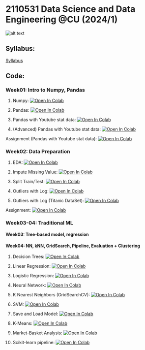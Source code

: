 # 2110531 Data Science and Data Engineering @CU (2024/1)

![alt text](https://github.com/pvateekul/2110531_DSDE_2024s1/blob/main/image/meme.jpeg?raw=true)

## Syllabus:

[Syllabus](slide/DataScience_Syllabus_2024s1_v2.pdf)

## Code:

### Week01: Intro to Numpy, Pandas

1. Numpy: [![Open In Colab](https://github.com/pvateekul/2110531_DSDE_2024s1/blob/main/image/colab-badge.svg?raw=true)](https://colab.research.google.com/github/pvateekul/2110531_DSDE_2024s1/blob/main/code/Week01_Intro_Pandas/1_Numpy.ipynb)

2. Pandas: [![Open In Colab](https://github.com/pvateekul/2110531_DSDE_2024s1/blob/main/image/colab-badge.svg?raw=true)](https://colab.research.google.com/github/pvateekul/2110531_DSDE_2024s1/blob/main/code/Week01_Intro_Pandas/2_Pandas.ipynb)

3. Pandas with Youtube stat data: [![Open In Colab](https://github.com/pvateekul/2110531_DSDE_2024s1/blob/main/image/colab-badge.svg?raw=true)](<https://colab.research.google.com/github/pvateekul/2110531_DSDE_2024s1/blob/main/code/Week01_Intro_Pandas/3_Pandas_%28Dataset_Trending_YouTube_Video_Statistics%29.ipynb>)

4. (Advanced) Pandas with Youtube stat data: [![Open In Colab](https://github.com/pvateekul/2110531_DSDE_2024s1/blob/main/image/colab-badge.svg?raw=true)](<https://colab.research.google.com/github/pvateekul/2110531_DSDE_2024s1/blob/main/code/Week01_Intro_Pandas/4_Advanced_Pandas_%28Dataset_Trending_YouTube_Video_Statistics%29.ipynb>)

Assignment (Pandas with Youtube stat data): [![Open In Colab](https://github.com/pvateekul/2110531_DSDE_2024s1/blob/main/image/colab-badge.svg?raw=true)](https://colab.research.google.com/github/pvateekul/2110531_DSDE_2024s1/blob/main/code/Week01_Intro_Pandas/5_PandasAssignment.ipynb)

### Week02: Data Preparation

1. EDA: [![Open In Colab](https://raw.githubusercontent.com/pvateekul/2110531_DSDE_2024s1/main/image/colab-badge.svg)](https://colab.research.google.com/github/pvateekul/2110531_DSDE_2024s1/blob/main/code/Week02_DataPrep/Lab1_LoansDataSet.ipynb)

2. Impute Missing Value: [![Open In Colab](https://raw.githubusercontent.com/pvateekul/2110531_DSDE_2024s1/main/image/colab-badge.svg)](https://colab.research.google.com/github/pvateekul/2110531_DSDE_2024s1/blob/main/code/Week02_DataPrep/Lab2_ImputeMissingValue.ipynb)

3. Split Train/Test: [![Open In Colab](https://raw.githubusercontent.com/pvateekul/2110531_DSDE_2024s1/main/image/colab-badge.svg)](https://colab.research.google.com/github/pvateekul/2110531_DSDE_2024s1/blob/main/code/Week02_DataPrep/Lab3_SplitTrainTest.ipynb)

4. Outliers with Log: [![Open In Colab](https://raw.githubusercontent.com/pvateekul/2110531_DSDE_2024s1/main/image/colab-badge.svg)](https://colab.research.google.com/github/pvateekul/2110531_DSDE_2024s1/blob/main/code/Week02_DataPrep/Lab4_Outliers_Titanic.ipynb)

5. Outliers with Log (Titanic DataSet): [![Open In Colab](https://raw.githubusercontent.com/pvateekul/2110531_DSDE_2024s1/main/image/colab-badge.svg)](https://colab.research.google.com/github/pvateekul/2110531_DSDE_2024s1/blob/main/code/Week02_DataPrep/Lab5_Outliers_Boston_%28optional%29.ipynb)

Assignment: [![Open In Colab](https://raw.githubusercontent.com/pvateekul/2110531_DSDE_2024s1/main/image/colab-badge.svg)](https://colab.research.google.com/github/pvateekul/2110531_DSDE_2024s1/blob/main/code/Week02_DataPrep/Assignment2_TitanicDataPrep_ToStudent.ipynb) 

### Week03-04: Traditional ML
#### Week03: Tree-based model, regression
#### Week04: NN, kNN, GridSearch, Pipeline, Evaluation + Clustering

1. Decision Trees: [![Open In Colab](https://raw.githubusercontent.com/pvateekul/2110531_DSDE_2024s1/main/image/colab-badge.svg)](https://colab.research.google.com/github/pvateekul/2110531_DSDE_2024s1/blob/main/code/Week03_ML/1_Decision_Trees_Random_Forests_v3.ipynb)

2. Linear Regression: [![Open In Colab](https://raw.githubusercontent.com/pvateekul/2110531_DSDE_2024s1/main/image/colab-badge.svg)](https://colab.research.google.com/github/pvateekul/2110531_DSDE_2024s1/blob/main/code/Week03_ML/2_Linear_Regression_v2.ipynb)

3. Logistic Regression: [![Open In Colab](https://raw.githubusercontent.com/pvateekul/2110531_DSDE_2024s1/main/image/colab-badge.svg)](https://colab.research.google.com/github/pvateekul/2110531_DSDE_2024s1/blob/main/code/Week03_ML/3_Logistic_Regression_v2.ipynb)

4. Neural Network: [![Open In Colab](https://raw.githubusercontent.com/pvateekul/2110531_DSDE_2024s1/main/image/colab-badge.svg)](https://colab.research.google.com/github/pvateekul/2110531_DSDE_2024s1/blob/main/code/Week03_ML/4_Neural_Network_v3.ipynb)

5. K Nearest Neighbors (GridSearchCV): [![Open In Colab](https://raw.githubusercontent.com/pvateekul/2110531_DSDE_2024s1/main/image/colab-badge.svg)](https://colab.research.google.com/github/pvateekul/2110531_DSDE_2024s1/blob/main/code/Week03_ML/5_K_Nearest_Neighbors_v2.ipynb)

6. SVM: [![Open In Colab](https://raw.githubusercontent.com/pvateekul/2110531_DSDE_2024s1/main/image/colab-badge.svg)](https://colab.research.google.com/github/pvateekul/2110531_DSDE_2024s1/blob/main/code/Week03_ML/6_Support_Vector_Machine_v2.ipynb)

7. Save and Load Model: [![Open In Colab](https://raw.githubusercontent.com/pvateekul/2110531_DSDE_2024s1/main/image/colab-badge.svg)](https://colab.research.google.com/github/pvateekul/2110531_DSDE_2024s1/blob/main/code/Week03_ML/7_Save_Load_Model_v2.ipynb)

8. K-Means: [![Open In Colab](https://raw.githubusercontent.com/pvateekul/2110531_DSDE_2024s1/main/image/colab-badge.svg)](https://colab.research.google.com/github/pvateekul/2110531_DSDE_2024s1/blob/main/code/Week03_ML/8_K_Means_Clustering_v2.ipynb)

9. Market-Basket Analysis: [![Open In Colab](https://raw.githubusercontent.com/pvateekul/2110531_DSDE_2024s1/main/image/colab-badge.svg)](https://colab.research.google.com/github/pvateekul/2110531_DSDE_2024s1/blob/main/code/Week03_ML/9_Market_Basket_Intro_v2.ipynb)

10. Scikit-learn pipeline: [![Open In Colab](https://raw.githubusercontent.com/pvateekul/2110446_DSDE_2023s2/main/img/colab-badge.svg)](https://colab.research.google.com/github/pvateekul/2110531_DSDE_2024s1/blob/main/code/Week03_ML/10_Scikit_learn_Pipeline.ipynb)

